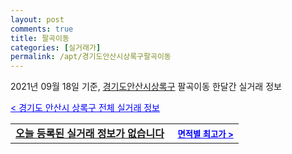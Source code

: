 ```yaml
---
layout: post
comments: true
title: 팔곡이동
categories: [실거래가]
permalink: /apt/경기도안산시상록구팔곡이동
---
```


2021년 09월 18일 기준, <a href="/apt/경기도안산시상록구">경기도안산시상록구</a> 팔곡이동 한달간 실거래 정보

<a style="color: blue;" href="/apt/경기도안산시상록구">< 경기도 안산시 상록구 전체 실거래 정보</a>
<!---- start ---->
<table>
  <tr>
    <td colspan="4" style="font-weight: bold;"><a href="/apt/경기도안산시상록구팔곡이동{name_without_space}">오늘 등록된 실거래 정보가 없습니다</a> &nbsp;&nbsp;&nbsp; <a style="color: blue; font-size: smaller;" href="/apt/경기도안산시상록구팔곡이동{name_without_space}">면적별 최고가 ></a></td>
  </tr>
    
</table>
<!---- end ---->
    
